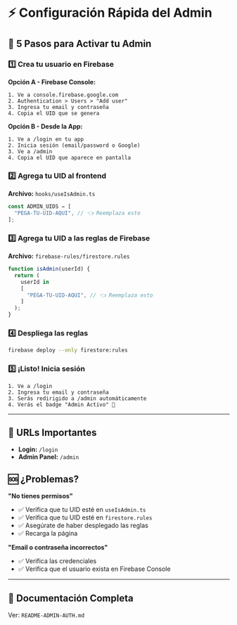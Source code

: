 # ⚡ Configuración Rápida del Admin

## 🎯 5 Pasos para Activar tu Admin

### 1️⃣ Crea tu usuario en Firebase

**Opción A - Firebase Console:**

```
1. Ve a console.firebase.google.com
2. Authentication > Users > "Add user"
3. Ingresa tu email y contraseña
4. Copia el UID que se genera
```

**Opción B - Desde la App:**

```
1. Ve a /login en tu app
2. Inicia sesión (email/password o Google)
3. Ve a /admin
4. Copia el UID que aparece en pantalla
```

### 2️⃣ Agrega tu UID al frontend

**Archivo:** `hooks/useIsAdmin.ts`

```typescript
const ADMIN_UIDS = [
  "PEGA-TU-UID-AQUI", // 👈 Reemplaza esto
];
```

### 3️⃣ Agrega tu UID a las reglas de Firebase

**Archivo:** `firebase-rules/firestore.rules`

```javascript
function isAdmin(userId) {
  return (
    userId in
    [
      "PEGA-TU-UID-AQUI", // 👈 Reemplaza esto
    ]
  );
}
```

### 4️⃣ Despliega las reglas

```bash
firebase deploy --only firestore:rules
```

### 5️⃣ ¡Listo! Inicia sesión

```
1. Ve a /login
2. Ingresa tu email y contraseña
3. Serás redirigido a /admin automáticamente
4. Verás el badge "Admin Activo" 🎉
```

---

## 🔐 URLs Importantes

- **Login:** `/login`
- **Admin Panel:** `/admin`

## 🆘 ¿Problemas?

**"No tienes permisos"**

- ✅ Verifica que tu UID esté en `useIsAdmin.ts`
- ✅ Verifica que tu UID esté en `firestore.rules`
- ✅ Asegúrate de haber desplegado las reglas
- ✅ Recarga la página

**"Email o contraseña incorrectos"**

- ✅ Verifica las credenciales
- ✅ Verifica que el usuario exista en Firebase Console

---

## 📖 Documentación Completa

Ver: `README-ADMIN-AUTH.md`





